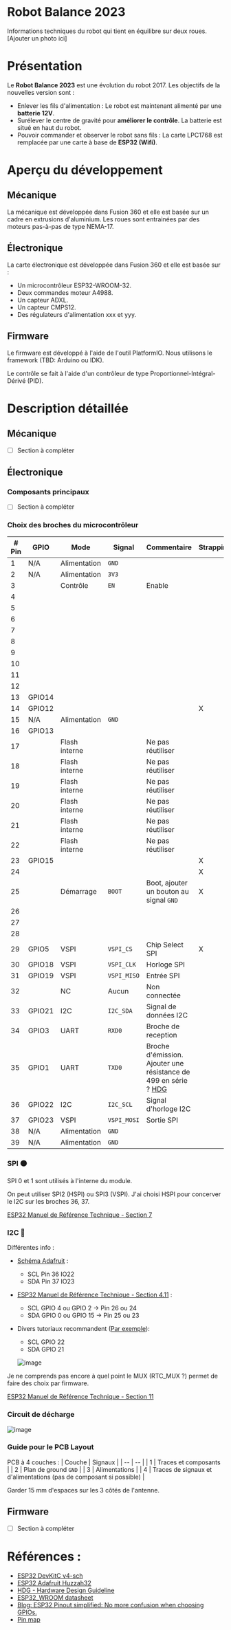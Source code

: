 # Robot Balance 2023

Informations techniques du robot qui tient en équilibre sur deux roues.
[Ajouter un photo ici]

# Présentation

Le **Robot Balance 2023** est une évolution du robot 2017. Les objectifs de la nouvelles version sont :
* Enlever les fils d'alimentation : Le robot est maintenant alimenté par une **batterie 12V**.
* Surélever le centre de gravité pour **améliorer le contrôle**. La batterie est situé en haut du robot.
* Pouvoir commander et observer le robot sans fils : La carte LPC1768 est remplacée par une carte à base de **ESP32 (Wifi)**.

# Aperçu du développement

## Mécanique 

La mécanique est développée dans Fusion 360 et elle est basée sur un cadre en extrusions d'aluminium.
Les roues sont entrainées par des moteurs pas-à-pas de type NEMA-17.

## Électronique

La carte électronique est développée dans Fusion 360 et elle est basée sur :
* Un microcontrôleur ESP32-WROOM-32.
* Deux commandes moteur A4988.
* Un capteur ADXL.
* Un capteur CMPS12.
* Des régulateurs d'alimentation xxx et yyy.

## Firmware

Le firmware est développé à l'aide de l'outil PlatformIO. Nous utilisons le framework (TBD: Arduino ou IDK).

Le contrôle se fait à l'aide d'un contrôleur de type Proportionnel-Intégral-Dérivé (PID).

# Description détaillée

## Mécanique 

* [ ] Section à compléter

## Électronique

### Composants principaux

* [ ] Section à compléter

### Choix des broches du microcontrôleur

| # Pin | GPIO | Mode | Signal | Commentaire | Strapping |
| --- | --- | --- | --- | --- | --- |
| 1 | N/A | Alimentation | `GND` | | |
| 2 | N/A | Alimentation | `3V3` | | |
| 3 |   | Contrôle | `EN` | Enable | |
| 4 |   |   |
| 5 |   |   |
| 6 |   |   |
| 7 |   |   |
| 8 |   |   |
| 9 |   |   |
| 10 |   |   |
| 11 |   |   |
| 12 |   |   |
| 13 | GPIO14 |  |  |  |  |
| 14 | GPIO12 |  |  |  | X |
| 15 | N/A | Alimentation | `GND` | | |
| 16 | GPIO13 |  |  |  |  |
| 17 |   | Flash interne |  | Ne pas réutiliser |  |
| 18 |   | Flash interne |  | Ne pas réutiliser |  |
| 19 |   | Flash interne |  | Ne pas réutiliser |  |
| 20 |   | Flash interne |  | Ne pas réutiliser |  |
| 21 |   | Flash interne |  | Ne pas réutiliser |  |
| 22 |   | Flash interne |  | Ne pas réutiliser |  |
| 23 | GPIO15 |  |  |  | X |
| 24 |   |   |  |  | X |
| 25 |   | Démarrage | `BOOT` | Boot, ajouter un bouton au signal `GND` | X |
| 26 |   |   |
| 27 |   |   |
| 28 |   |   |
| 29 | GPIO5 | VSPI | `VSPI_CS` | Chip Select SPI | X |
| 30 | GPIO18 | VSPI | `VSPI_CLK` | Horloge SPI | |
| 31 | GPIO19 | VSPI | `VSPI_MISO` | Entrée SPI | |
| 32 |   | NC | Aucun | Non connectée | |
| 33 | GPIO21 | I2C | `I2C_SDA` | Signal de données I2C | |
| 34 | GPIO3 | UART | `RXD0` | Broche de reception | |
| 35 | GPIO1 | UART | `TXD0` | Broche d'émission. Ajouter une résistance de 499 en série ? [HDG](https://www.espressif.com/sites/default/files/documentation/esp32_hardware_design_guidelines_en.pdf) | |
| 36 | GPIO22 | I2C | `I2C_SCL` | Signal d'horloge I2C | |
| 37 | GPIO23 | VSPI | `VSPI_MOSI` | Sortie SPI | |
| 38 | N/A | Alimentation | `GND` | | |
| 39 | N/A | Alimentation | `GND` | | |




### SPI 🟠

SPI 0 et 1 sont utilisés à l'interne du module.

On peut utiliser SPI2 (HSPI) ou SPI3 (VSPI). J'ai choisi HSPI pour concerver le I2C sur les broches 36, 37.

[ESP32 Manuel de Référence Technique - Section 7](https://www.espressif.com/sites/default/files/documentation/esp32_technical_reference_manual_en.pdf#spi)

### I2C 🔴

Différentes info :
* [Schéma Adafruit](https://learn.adafruit.com/assets/41630) :
  * SCL Pin 36 IO22
  * SDA Pin 37 IO23
* [ESP32 Manuel de Référence Technique - Section 4.11](https://www.espressif.com/sites/default/files/documentation/esp32_technical_reference_manual_en.pdf#spi) :
  * SCL GPIO 4 ou GPIO 2 -> Pin 26 ou 24
  * SDA GPIO 0 ou GPIO 15 -> Pin 25 ou 23
* Divers tutoriaux recommandent ([Par exemple](https://deepbluembedded.com/esp32-i2c-tutorial-change-pins-i2c-scanner-arduino/#I2C_Bus_Lines)):
  * SCL GPIO 22
  * SDA GPIO 21 
  
  ![image](https://user-images.githubusercontent.com/32198019/214665266-d51fead5-9cdc-4ce7-bf78-924b9762b46b.png)


Je ne comprends pas encore à quel point le MUX (RTC_MUX ?) permet de faire des choix par firmware.

[ESP32 Manuel de Référence Technique - Section 11](https://www.espressif.com/sites/default/files/documentation/esp32_technical_reference_manual_en.pdf#i2c)

### Circuit de décharge 

![image](https://user-images.githubusercontent.com/5272111/214639099-4ffefefb-0941-4416-903f-3794575252fe.png)


### Guide pour le PCB Layout

PCB à 4 couches :
| Couche | Signaux |
| -- | -- |
| 1 | Traces et composants |
| 2 | Plan de ground `GND` |
| 3 | Alimentations |
| 4 | Traces de signaux et d'alimentations (pas de composant si possible) |

Garder 15 mm d'espaces sur les 3 côtés de l'antenne.


## Firmware

* [ ] Section à compléter

# Références : 
* [ESP32 DevKitC v4-sch](https://dl.espressif.com/dl/schematics/esp32_devkitc_v4-sch.pdf)
* [ESP32 Adafruit Huzzah32](https://learn.adafruit.com/adafruit-huzzah32-esp32-feather)
* [HDG - Hardware Design Guideline](https://www.espressif.com/sites/default/files/documentation/esp32_hardware_design_guidelines_en.pdf)
* [ESP32_WROOM datasheet](https://www.mouser.com/datasheet/2/891/esp-wroom-32_datasheet_en-1223836.pdf)
* [Blog: ESP32 Pinout simplified: No more confusion when choosing GPIOs.](https://www.techtonions.com/esp32-pinout-simplified-no-more-confusion-when-choosing-gpios/)
* [Pin map](https://cdn.techtonions.com/wp-content/uploads/2022/01/Detail-Pins-Overview-Of-ESP32.pdf?_gl=1*17o64c0*_ga*MTAyODc4OTI3OC4xNjc0Njc0NjM5*_ga_H8ZZ168JCQ*MTY3NDY3NDYzOS4xLjAuMTY3NDY3NDYzOS4wLjAuMA..)
